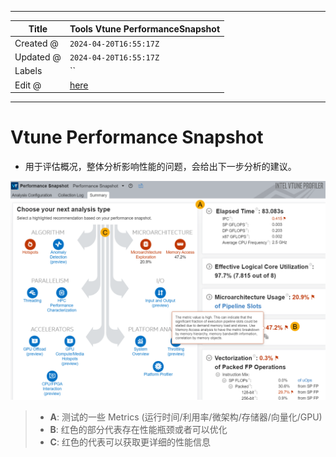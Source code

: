 -----

| Title     | Tools Vtune PerformanceSnapshot                   |
| --------- | ------------------------------------------------- |
| Created @ | `2024-04-20T16:55:17Z`                            |
| Updated @ | `2024-04-20T16:55:17Z`                            |
| Labels    | \`\`                                              |
| Edit @    | [here](https://github.com/junxnone/opt/issues/51) |

-----

# Vtune Performance Snapshot

  - 用于评估概况，整体分析影响性能的问题，会给出下一步分析的建议。

![image](media/107e35bd49b9a0b8b8e8d1e8fc624393da0960b7.png)

>   - **A**: 测试的一些 Metrics (运行时间/利用率/微架构/存储器/向量化/GPU)
>   - **B**: 红色的部分代表存在性能瓶颈或者可以优化
>   - **C**: 红色的代表可以获取更详细的性能信息
